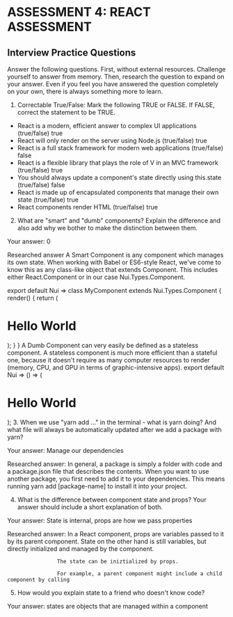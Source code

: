 # ASSESSMENT 4: REACT ASSESSMENT
## Interview Practice Questions

Answer the following questions. First, without external resources. Challenge yourself to answer from memory. Then, research the question to expand on your answer. Even if you feel you have answered the question completely on your own, there is always something more to learn.  

1. Correctable True/False: Mark the following TRUE or FALSE. If FALSE, correct the statement to be TRUE.

- React is a modern, efficient answer to complex UI applications (true/false) true
- React will only render on the server using Node.js (true/false) true
- React is a full stack framework for modern web applications (true/false) false
- React is a flexible library that plays the role of V in an MVC framework (true/false) true
- You should always update a component's state directly using this.state (true/false) false
- React is made up of encapsulated components that manage their own state (true/false) true
- React components render HTML (true/false) true 


2. What are "smart" and "dumb" components? Explain the difference and also add why we bother to make the distinction between them.

  Your answer: 0

  Researched answer A Smart Component is any component which manages its own state. When working with Babel or ES6-style React, we've come to know this as any class-like object that extends Component. This includes either React.Component or in our case Nui.Types.Component.
                    
  export default Nui => class MyComponent extends Nui.Types.Component {
  render() {
    return (
      <h1>Hello World</h1>
    );
  }
}
A Dumb Component can very easily be defined as a stateless component. A stateless component is much more efficient than a stateful one, because it doesn't require as many computer resources to render (memory, CPU, and GPU in terms of graphic-intensive apps).
export default Nui => () => (
    <h1>Hello World</h1>
);
3. When we use "yarn add ..." in the terminal - what is yarn doing? And what file will always be automatically updated after we add a package with yarn?

  Your answer: Manage our dependencies

  Researched answer: In general, a package is simply a folder with code and a package.json file that describes the contents. When you want to use another package, you first need to add it to your dependencies. This means running yarn add [package-name] to install it into your project.



4. What is the difference between component state and props? Your answer should include a short explanation of both.

  Your answer: State is internal, props are how we pass properties

  Researched answer: In a React component, props are variables passed to it by its parent component. State on the other hand is still variables, but directly initialized and managed by the component.

                    The state can be iniztialized by props.

                    For example, a parent component might include a child component by calling



5. How would you explain state to a friend who doesn't know code?

  Your answer:  states are objects that are managed within a component
